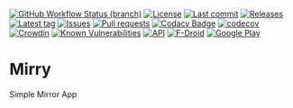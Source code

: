 [![GitHub Workflow Status (branch)](https://img.shields.io/github/workflow/status/Crazy-Marvin/Mirry/CI/development)](https://github.com/Crazy-Marvin/Mirry/actions)
[![License](https://img.shields.io/github/license/Crazy-Marvin/Mirry.svg)](https://github.com/Crazy-Marvin/Mirry/blob/development/LICENSE)
[![Last commit](https://img.shields.io/github/last-commit/Crazy-Marvin/Mirry.svg?style=flat)](https://github.com/Crazy-Marvin/Mirry/commits)
[![Releases](https://img.shields.io/github/downloads/Crazy-Marvin/Mirry/total.svg?style=flat)](https://github.com/Crazy-Marvin/Mirry/releases)
[![Latest tag](https://img.shields.io/github/tag/Crazy-Marvin/Mirry.svg?style=flat)](https://github.com/Crazy-Marvin/Mirry/tags)
[![Issues](https://img.shields.io/github/issues/Crazy-Marvin/Mirry.svg?style=flat)](https://github.com/Crazy-Marvin/Mirry/issues)
[![Pull requests](https://img.shields.io/github/issues-pr/Crazy-Marvin/Mirry.svg?style=flat)](https://github.com/Crazy-Marvin/Mirry/pulls)
[![Codacy Badge](https://api.codacy.com/project/badge/Grade/379c59381e784f42b5910864e574bd8e)](https://www.codacy.com/gh/Crazy-Marvin/Mirry?utm_source=github.com&amp;utm_medium=referral&amp;utm_content=Crazy-Marvin/Mirry&amp;utm_campaign=Badge_Grade)
[![codecov](https://codecov.io/gh/Crazy-Marvin/Mirry/branch/master/graph/badge.svg)](https://codecov.io/gh/Crazy-Marvin/Mirry)
[![Crowdin](https://badges.crowdin.net/mirry/localized.svg)](https://crowdin.com/project/mirry)
[![Known Vulnerabilities](https://snyk.io/test/github/Crazy-Marvin/Mirry/badge.svg?targetFile=app%2Fbuild.gradle)](https://snyk.io/test/github/Crazy-Marvin/Mirry?targetFile=app%2Fbuild.gradle)
[![API](https://img.shields.io/badge/API-19%2B-brightgreen.svg?style=flat)](https://android-arsenal.com/api?level=19)
[![F-Droid](https://img.shields.io/f-droid/v/rocks.poopjournal.mirry.svg)](https://f-droid.org/en/packages/rocks.poopjournal.mirry/)
[![Google Play](https://badgen.net/badge/icon/googleplay?icon=googleplay&label)](https://play.google.com/store/apps/details?id=rocks.poopjournal.mirry)

# Mirry
Simple Mirror App

